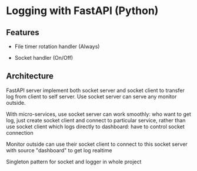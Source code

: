 # Logging with FastAPI (Python)

## Features

- File timer rotation handler (Always)

- Socket handler (On/Off)

## Architecture

FastAPI server implement both socket server and socket client to transfer log from client to self server. Use socket server can serve any monitor outside.

With micro-services, use socket server can work smoothly: who want to get log, just create socket client and connect to particular service, rather than use socket client which logs directly to dashboard: have to control socket connection

Monitor outside can use their socket client to connect to this socket server with source "dashboard" to get log realtime

Singleton pattern for socket and logger in whole project